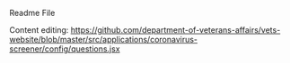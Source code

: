 Readme File

Content editing: https://github.com/department-of-veterans-affairs/vets-website/blob/master/src/applications/coronavirus-screener/config/questions.jsx
